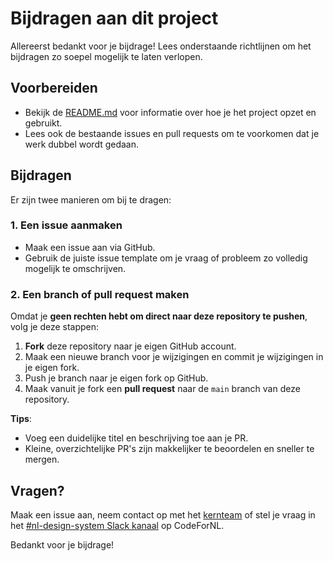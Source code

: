# Bijdragen aan dit project

Allereerst bedankt voor je bijdrage! Lees onderstaande richtlijnen om het bijdragen zo soepel mogelijk te laten verlopen.

## Voorbereiden

- Bekijk de [README.md](./README.md) voor informatie over hoe je het project opzet en gebruikt.
- Lees ook de bestaande issues en pull requests om te voorkomen dat je werk dubbel wordt gedaan.

## Bijdragen

Er zijn twee manieren om bij te dragen:

### 1. Een issue aanmaken

- Maak een issue aan via GitHub.
- Gebruik de juiste issue template om je vraag of probleem zo volledig mogelijk te omschrijven.

### 2. Een branch of pull request maken

Omdat je **geen rechten hebt om direct naar deze repository te pushen**, volg je deze stappen:

1. **Fork** deze repository naar je eigen GitHub account.
2. Maak een nieuwe branch voor je wijzigingen en commit je wijzigingen in je eigen fork.
3. Push je branch naar je eigen fork op GitHub.
4. Maak vanuit je fork een **pull request** naar de `main` branch van deze repository.

**Tips**:
- Voeg een duidelijke titel en beschrijving toe aan je PR.
- Kleine, overzichtelijke PR's zijn makkelijker te beoordelen en sneller te mergen.

## Vragen?

Maak een issue aan, neem contact op met het [kernteam](https://nldesignsystem.nl/project/kernteam/) of stel je vraag in het [#nl-design-system Slack kanaal](https://praatmee.codefor.nl) op CodeForNL.

Bedankt voor je bijdrage!
